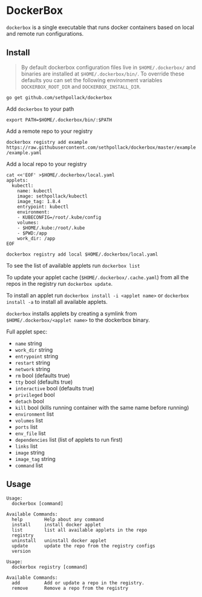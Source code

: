 # DockerBox

`dockerbox` is a single executable that runs docker containers based on local and remote run configurations.

## Install

> By default dockerbox configuration files live in `$HOME/.dockerbox/` and binaries are installed at `$HOME/.dockerbox/bin/`. To override these defaults you can set the following environment variables `DOCKERBOX_ROOT_DIR` and `DOCKERBOX_INSTALL_DIR`.

`go get github.com/sethpollack/dockerbox`

Add `dockerbox` to your path

```
export PATH=$HOME/.dockerbox/bin/:$PATH
```

Add a remote repo to your registry

`dockerbox registry add example https://raw.githubusercontent.com/sethpollack/dockerbox/master/example/example.yaml`

Add a local repo to your registry

```
cat <<'EOF' >$HOME/.dockerbox/local.yaml
applets:
  kubectl:
    name: kubectl
    image: sethpollack/kubectl
    image_tag: 1.8.4
    entrypoint: kubectl
    environment:
    - KUBECONFIG=/root/.kube/config
    volumes:
    - $HOME/.kube:/root/.kube
    - $PWD:/app
    work_dir: /app
EOF
```

`dockerbox registry add local $HOME/.dockerbox/local.yaml`

To see the list of available applets run `dockerbox list`

To update your applet cache (`$HOME/.dockerbox/.cache.yaml`) from all the repos in the registry run `dockerbox update`.

To install an applet run `dockerbox install -i <applet name>` or `dockerbox install -a` to install all available applets.

`dockerbox` installs applets by creating a symlink from `$HOME/.dockerbox/<applet name>` to the dockerbox binary.

Full applet spec:

- `name` string
- `work_dir` string
- `entrypoint` string
- `restart` string
- `network` string
- `rm` bool (defaults true)
- `tty` bool (defaults true)
- `interactive` bool (defaults true)
- `privileged` bool
- `detach` bool
- `kill` bool (kills running container with the same name before running)
- `environment` list
- `volumes` list
- `ports` list
- `env_file` list
- `dependencies` list (list of applets to run first)
- `links` list
- `image` string
- `image_tag` string
- `command` list

## Usage
```
Usage:
  dockerbox [command]

Available Commands:
  help        Help about any command
  install     install docker applet
  list        list all available applets in the repo
  registry
  uninstall   uninstall docker applet
  update      update the repo from the registry configs
  version
```
```
Usage:
  dockerbox registry [command]

Available Commands:
  add         Add or update a repo in the registry.
  remove      Remove a repo from the registry
```
